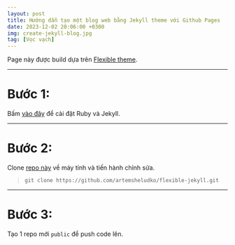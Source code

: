 ```yaml
---
layout: post
title: Hướng dẫn tạo một blog web bằng Jekyll theme với Github Pages 
date: 2023-12-02 20:06:00 +0300
img: create-jekyll-blog.jpg
tag: [Vọc vạch]
---
```

Page này được build dựa trên [Flexible theme](https://github.com/artemsheludko/flexible-jekyll).  

***
# Bước 1: 
Bấm [vào đây](https://jekyllrb.com/docs/installation/windows/) để cài đặt Ruby và Jekyll.

***

# Bước 2: 
Clone [repo này](https://github.com/artemsheludko/flexible-jekyll) về máy tính và tiến hành chỉnh sửa. 
>`git clone https://github.com/artemsheludko/flexible-jekyll.git`

***
# Bước 3: 
Tạo 1 repo mới `public` để push code lên.
